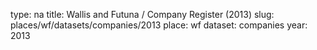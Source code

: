 type: na
title: Wallis and Futuna / Company Register (2013)
slug: places/wf/datasets/companies/2013
place: wf
dataset: companies
year: 2013
